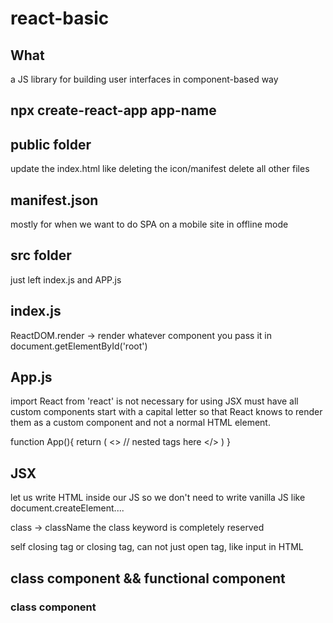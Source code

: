 # react-basic

## What 
a JS library for building user interfaces in component-based way 

## npx create-react-app app-name

## public folder
update the index.html like deleting the icon/manifest
delete all other files

## manifest.json
mostly for when we want to do SPA on a mobile site in offline mode

## src folder
just left index.js and APP.js

## index.js
ReactDOM.render -> render whatever component you pass it in 
document.getElementById('root')

## App.js
import React from 'react' is not necessary for using JSX
must have all custom components start with a capital letter so that React knows to render them as a custom component and not a normal HTML element.

function App(){
    return (
        <>
           // nested tags here
        </>
    )
}

## JSX
let us write HTML inside our JS
so we don't need to write vanilla JS like document.createElement....

class -> className
the class keyword is completely reserved 

self closing tag or closing tag, can not just open tag, like input in HTML

## class component && functional component

### class component





